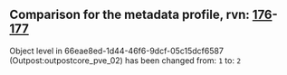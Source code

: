 ## Comparison for the metadata profile, rvn: [176](https://github.com/PRO100KatYT/FortniteProfileRevisions/tree/main/profiles/metadata/176%20metadata.json)-[177](https://github.com/PRO100KatYT/FortniteProfileRevisions/tree/main/profiles/metadata/177%20metadata.json)

Object level in 66eae8ed-1d44-46f6-9dcf-05c15dcf6587 (Outpost:outpostcore_pve_02) has been changed from: `1` to: `2`
<br><br>
